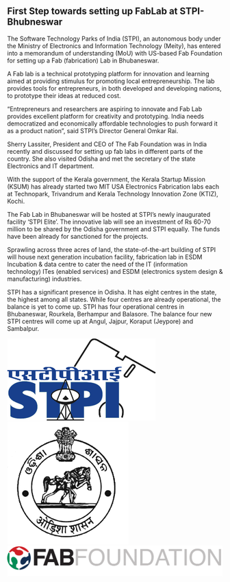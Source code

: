 ## First Step towards setting up FabLab at STPI-Bhubneswar

The Software Technology Parks of India (STPI), an autonomous body under the Ministry of Electronics and Information Technology (Meity), has entered into a memorandum of understanding (MoU) with US-based Fab Foundation for setting up a Fab (fabrication) Lab in Bhubaneswar.

A Fab lab is a technical prototyping platform for innovation and learning aimed at providing stimulus for promoting local entrepreneurship. The lab provides tools for entrepreneurs, in both developed and developing nations, to prototype their ideas at reduced cost.

“Entrepreneurs and researchers are aspiring to innovate and Fab Lab provides excellent platform for creativity and prototyping. India needs democratized and economically affordable technologies to push forward it as a product nation”, said STPI’s Director General Omkar Rai.

Sherry Lassiter, President and CEO of The Fab Foundation was in India recently and discussed for setting up fab labs in different parts of the country. She also visited Odisha and met the secretary of the state Electronics and IT department.

With the support of the Kerala government, the Kerala Startup Mission (KSUM) has already started two MIT USA Electronics Fabrication labs each at Technopark, Trivandrum and Kerala Technology Innovation Zone (KTIZ), Kochi.

The Fab Lab in Bhubaneswar will be hosted at STPI’s newly inaugurated facility ‘STPI Elite’. The innovative lab will see an investment of Rs 60-70 million to be shared by the Odisha government and STPI equally. The funds have been already for sanctioned for the projects.

Sprawling across three acres of land, the state-of-the-art building of STPI will house next generation incubation facility, fabrication lab in ESDM Incubation & data centre to cater the need of the IT (information technology) ITes (enabled services) and ESDM (electronics system design & manufacturing) industries.

STPI has a significant presence in Odisha. It has eight centres in the state, the highest among all states. While four centres are already operational, the balance is yet to come up. STPI has four operational centres in Bhubaneswar, Rourkela, Berhampur and Balasore. The balance four new STPI centres will come up at Angul, Jajpur, Koraput (Jeypore) and Sambalpur.

![STPI](img/stpi.png)
![Govt. of Odisha](img/odisha.png)
![Fab Foundation](img/fabfound.png)